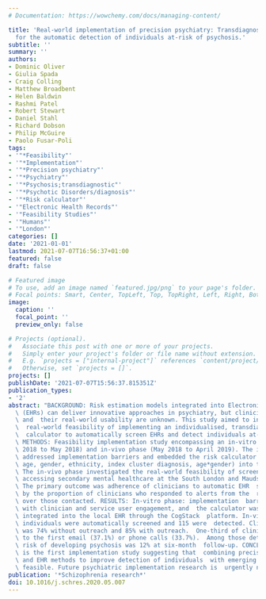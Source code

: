 ```yaml
---
# Documentation: https://wowchemy.com/docs/managing-content/

title: 'Real-world implementation of precision psychiatry: Transdiagnostic risk calculator
  for the automatic detection of individuals at-risk of psychosis.'
subtitle: ''
summary: ''
authors:
- Dominic Oliver
- Giulia Spada
- Craig Colling
- Matthew Broadbent
- Helen Baldwin
- Rashmi Patel
- Robert Stewart
- Daniel Stahl
- Richard Dobson
- Philip McGuire
- Paolo Fusar-Poli
tags:
- '"*Feasibility"'
- '"*Implementation"'
- '"*Precision psychiatry"'
- '"*Psychiatry"'
- '"*Psychosis;transdiagnostic"'
- '"*Psychotic Disorders/diagnosis"'
- '"*Risk calculator"'
- '"Electronic Health Records"'
- '"Feasibility Studies"'
- '"Humans"'
- '"London"'
categories: []
date: '2021-01-01'
lastmod: 2021-07-07T16:56:37+01:00
featured: false
draft: false

# Featured image
# To use, add an image named `featured.jpg/png` to your page's folder.
# Focal points: Smart, Center, TopLeft, Top, TopRight, Left, Right, BottomLeft, Bottom, BottomRight.
image:
  caption: ''
  focal_point: ''
  preview_only: false

# Projects (optional).
#   Associate this post with one or more of your projects.
#   Simply enter your project's folder or file name without extension.
#   E.g. `projects = ["internal-project"]` references `content/project/deep-learning/index.md`.
#   Otherwise, set `projects = []`.
projects: []
publishDate: '2021-07-07T15:56:37.815351Z'
publication_types:
- '2'
abstract: "BACKGROUND: Risk estimation models integrated into Electronic Health Records\
  \ (EHRs) can deliver innovative approaches in psychiatry, but clinicians' endorsement\
  \ and  their real-world usability are unknown. This study aimed to investigate the\
  \  real-world feasibility of implementing an individualised, transdiagnostic risk\
  \  calculator to automatically screen EHRs and detect individuals at-risk for  psychosis.\
  \ METHODS: Feasibility implementation study encompassing an in-vitro phase  (March\
  \ 2018 to May 2018) and in-vivo phase (May 2018 to April 2019). The in-vitro  phase\
  \ addressed implementation barriers and embedded the risk calculator  (predictors:\
  \ age, gender, ethnicity, index cluster diagnosis, age*gender) into the  local EHR.\
  \ The in-vivo phase investigated the real-world feasibility of screening  individuals\
  \ accessing secondary mental healthcare at the South London and Maudsley  NHS Trust.\
  \ The primary outcome was adherence of clinicians to automatic EHR  screening, defined\
  \ by the proportion of clinicians who responded to alerts from the  risk calculator,\
  \ over those contacted. RESULTS: In-vitro phase: implementation  barriers were identified/overcome\
  \ with clinician and service user engagement, and  the calculator was successfully\
  \ integrated into the local EHR through the CogStack  platform. In-vivo phase: 3722\
  \ individuals were automatically screened and 115 were  detected. Clinician adherence\
  \ was 74% without outreach and 85% with outreach.  One-third of clinicians responded\
  \ to the first email (37.1%) or phone calls (33.7%).  Among those detected, cumulative\
  \ risk of developing psychosis was 12% at six-month  follow-up. CONCLUSION: This\
  \ is the first implementation study suggesting that  combining precision psychiatry\
  \ and EHR methods to improve detection of individuals  with emerging psychosis is\
  \ feasible. Future psychiatric implementation research is  urgently needed."
publication: '*Schizophrenia research*'
doi: 10.1016/j.schres.2020.05.007
---
```

